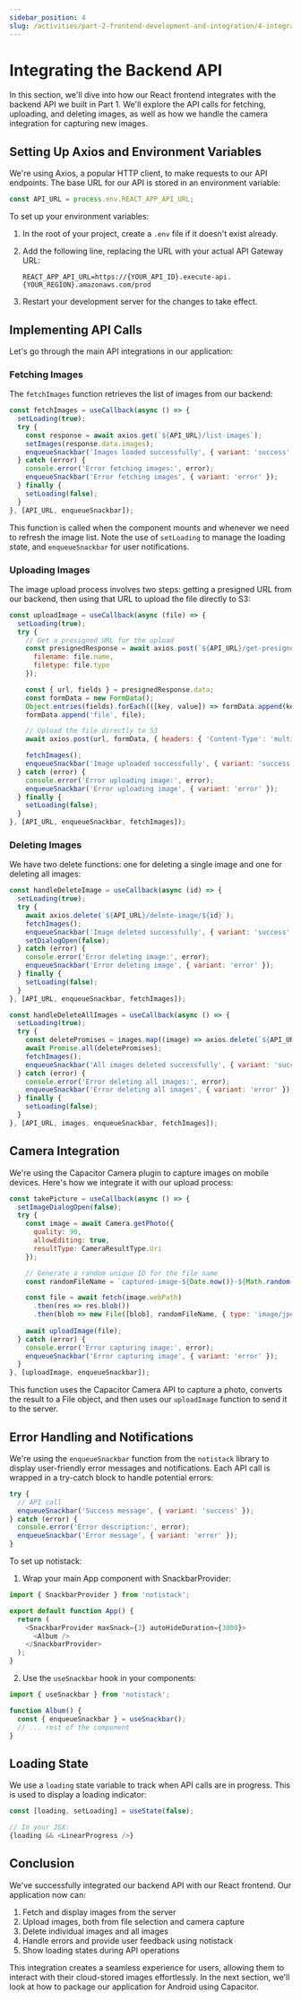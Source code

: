 ```yaml
---
sidebar_position: 4
slug: /activities/part-2-frontend-development-and-integration/4-integrating-backend-api
---
```


# Integrating the Backend API

In this section, we'll dive into how our React frontend integrates with the backend API we built in Part 1. We'll explore the API calls for fetching, uploading, and deleting images, as well as how we handle the camera integration for capturing new images.

## Setting Up Axios and Environment Variables

We're using Axios, a popular HTTP client, to make requests to our API endpoints. The base URL for our API is stored in an environment variable:

```javascript
const API_URL = process.env.REACT_APP_API_URL;
```

To set up your environment variables:

1. In the root of your project, create a `.env` file if it doesn't exist already.
2. Add the following line, replacing the URL with your actual API Gateway URL:

   ```
   REACT_APP_API_URL=https://{YOUR_API_ID}.execute-api.{YOUR_REGION}.amazonaws.com/prod
   ```

3. Restart your development server for the changes to take effect.

## Implementing API Calls

Let's go through the main API integrations in our application:

### Fetching Images

The `fetchImages` function retrieves the list of images from our backend:

```javascript
const fetchImages = useCallback(async () => {
  setLoading(true);
  try {
    const response = await axios.get(`${API_URL}/list-images`);
    setImages(response.data.images);
    enqueueSnackbar('Images loaded successfully', { variant: 'success' });
  } catch (error) {
    console.error('Error fetching images:', error);
    enqueueSnackbar('Error fetching images', { variant: 'error' });
  } finally {
    setLoading(false);
  }
}, [API_URL, enqueueSnackbar]);
```

This function is called when the component mounts and whenever we need to refresh the image list. Note the use of `setLoading` to manage the loading state, and `enqueueSnackbar` for user notifications.

### Uploading Images

The image upload process involves two steps: getting a presigned URL from our backend, then using that URL to upload the file directly to S3:

```javascript
const uploadImage = useCallback(async (file) => {
  setLoading(true);
  try {
    // Get a presigned URL for the upload
    const presignedResponse = await axios.post(`${API_URL}/get-presigned-url`, {
      filename: file.name,
      filetype: file.type
    });

    const { url, fields } = presignedResponse.data;
    const formData = new FormData();
    Object.entries(fields).forEach(([key, value]) => formData.append(key, value));
    formData.append('file', file);

    // Upload the file directly to S3
    await axios.post(url, formData, { headers: { 'Content-Type': 'multipart/form-data' } });

    fetchImages();
    enqueueSnackbar('Image uploaded successfully', { variant: 'success' });
  } catch (error) {
    console.error('Error uploading image:', error);
    enqueueSnackbar('Error uploading image', { variant: 'error' });
  } finally {
    setLoading(false);
  }
}, [API_URL, enqueueSnackbar, fetchImages]);
```

### Deleting Images

We have two delete functions: one for deleting a single image and one for deleting all images:

```javascript
const handleDeleteImage = useCallback(async (id) => {
  setLoading(true);
  try {
    await axios.delete(`${API_URL}/delete-image/${id}`);
    fetchImages();
    enqueueSnackbar('Image deleted successfully', { variant: 'success' });
    setDialogOpen(false);
  } catch (error) {
    console.error('Error deleting image:', error);
    enqueueSnackbar('Error deleting image', { variant: 'error' });
  } finally {
    setLoading(false);
  }
}, [API_URL, enqueueSnackbar, fetchImages]);

const handleDeleteAllImages = useCallback(async () => {
  setLoading(true);
  try {
    const deletePromises = images.map((image) => axios.delete(`${API_URL}/delete-image/${image.id}`));
    await Promise.all(deletePromises);
    fetchImages();
    enqueueSnackbar('All images deleted successfully', { variant: 'success' });
  } catch (error) {
    console.error('Error deleting all images:', error);
    enqueueSnackbar('Error deleting all images', { variant: 'error' });
  } finally {
    setLoading(false);
  }
}, [API_URL, images, enqueueSnackbar, fetchImages]);
```

## Camera Integration

We're using the Capacitor Camera plugin to capture images on mobile devices. Here's how we integrate it with our upload process:

```javascript
const takePicture = useCallback(async () => {
  setImageDialogOpen(false);
  try {
    const image = await Camera.getPhoto({
      quality: 90,
      allowEditing: true,
      resultType: CameraResultType.Uri
    });

    // Generate a random unique ID for the file name
    const randomFileName = `captured-image-${Date.now()}-${Math.random().toString(36).substring(2, 15)}.jpg`;

    const file = await fetch(image.webPath)
      .then(res => res.blob())
      .then(blob => new File([blob], randomFileName, { type: 'image/jpeg' }));
    
    await uploadImage(file);
  } catch (error) {
    console.error('Error capturing image:', error);
    enqueueSnackbar('Error capturing image', { variant: 'error' });
  }
}, [uploadImage, enqueueSnackbar]);
```

This function uses the Capacitor Camera API to capture a photo, converts the result to a File object, and then uses our `uploadImage` function to send it to the server.

## Error Handling and Notifications

We're using the `enqueueSnackbar` function from the `notistack` library to display user-friendly error messages and notifications. Each API call is wrapped in a try-catch block to handle potential errors:

```javascript
try {
  // API call
  enqueueSnackbar('Success message', { variant: 'success' });
} catch (error) {
  console.error('Error description:', error);
  enqueueSnackbar('Error message', { variant: 'error' });
}
```

To set up notistack:

1. Wrap your main App component with SnackbarProvider:

```javascript
import { SnackbarProvider } from 'notistack';

export default function App() {
  return (
    <SnackbarProvider maxSnack={3} autoHideDuration={3000}>
      <Album />
    </SnackbarProvider>
  );
}
```

2. Use the `useSnackbar` hook in your components:

```javascript
import { useSnackbar } from 'notistack';

function Album() {
  const { enqueueSnackbar } = useSnackbar();
  // ... rest of the component
}
```

## Loading State

We use a `loading` state variable to track when API calls are in progress. This is used to display a loading indicator:

```javascript
const [loading, setLoading] = useState(false);

// In your JSX:
{loading && <LinearProgress />}
```

## Conclusion

We've successfully integrated our backend API with our React frontend. Our application now can:

1. Fetch and display images from the server
2. Upload images, both from file selection and camera capture
3. Delete individual images and all images
4. Handle errors and provide user feedback using notistack
5. Show loading states during API operations

This integration creates a seamless experience for users, allowing them to interact with their cloud-stored images effortlessly. In the next section, we'll look at how to package our application for Android using Capacitor.